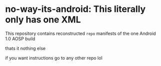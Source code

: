 no-way-its-android: This literally only has one XML
===========================================

This repository contains reconstructed `repo` manifests of the one Android 1.0 AOSP build


thats it nothing else


if you want instructions go to any other repo lol
